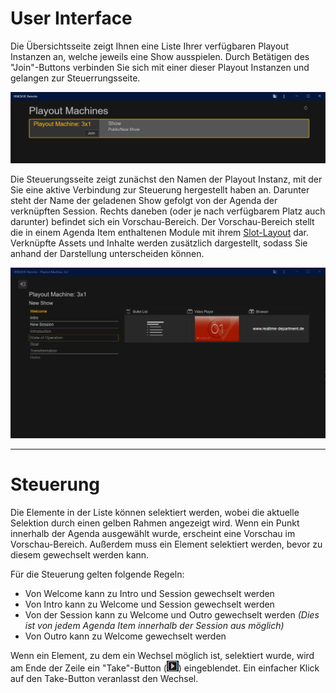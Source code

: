 # User Interface

Die Übersichtsseite zeigt Ihnen eine Liste Ihrer verfügbaren Playout Instanzen an, welche jeweils eine Show ausspielen. Durch Betätigen des "Join"-Buttons verbinden Sie sich mit einer dieser Playout Instanzen und gelangen zur Steuerrungsseite.

![PlayoutMachinesListe](img/Remote/UniqvueRemoteAppWindow.png)

Die Steuerungsseite zeigt zunächst den Namen der Playout Instanz, mit der Sie eine aktive Verbindung zur Steuerung hergestellt haben an. Darunter steht der Name der geladenen Show gefolgt von der Agenda der verknüpften Session. Rechts daneben (oder je nach verfügbarem Platz auch darunter) befindet sich ein Vorschau-Bereich. Der Vorschau-Bereich stellt die in einem Agenda Item enthaltenen Module mit ihrem [Slot-Layout](006_sessions.html#slot-layout-editor) dar. Verknüpfte Assets und Inhalte werden zusätzlich dargestellt, sodass Sie anhand der Darstellung unterscheiden können. 

![LiveShowControl](img/Remote/LiveShowControl.png)

***

# Steuerung

Die Elemente in der Liste können selektiert werden, wobei die aktuelle Selektion durch einen gelben Rahmen angezeigt wird. Wenn ein Punkt innerhalb der Agenda ausgewählt wurde, erscheint eine Vorschau im Vorschau-Bereich. Außerdem muss ein Element selektiert werden, bevor zu diesem gewechselt werden kann.

Für die Steuerung gelten folgende Regeln:

- Von Welcome kann zu Intro und Session gewechselt werden
- Von Intro kann zu Welcome und Session gewechselt werden
- Von der Session kann zu Welcome und Outro gewechselt werden *(Dies ist von jedem Agenda Item innerhalb der Session aus möglich)*
- Von Outro kann zu Welcome gewechselt werden

Wenn ein Element, zu dem ein Wechsel möglich ist, selektiert wurde, wird am Ende der Zeile ein "Take"-Button (![Take](img/Remote/TakeButton.png)) eingeblendet. Ein einfacher Klick auf den Take-Button veranlasst den Wechsel.
